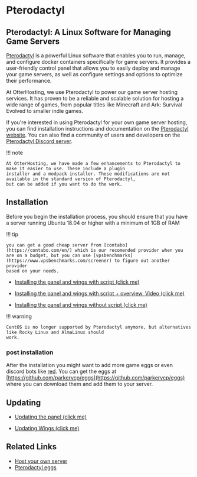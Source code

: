 # Pterodactyl

## Pterodactyl: A Linux Software for Managing Game Servers

[Pterodactyl](https://pterodactyl.io/) is a powerful Linux software that enables you to run, manage, and configure
docker containers specifically for game servers. It provides a user-friendly control panel that allows you to easily
deploy and manage your game servers, as well as configure settings and options to optimize their performance.

At OtterHosting, we use Pterodactyl to power our game server hosting services. It has proven to be a reliable and
scalable solution for hosting a wide range of games, from popular titles like Minecraft and Ark: Survival Evolved to
smaller indie games.

If you're interested in using Pterodactyl for your own game server hosting, you can find installation instructions and
documentation on the [Pterodactyl website](https://pterodactyl.io/). You can also find a community of users and
developers on the [Pterodactyl Discord server](https://discord.gg/pterodactyl).

!!! note

    At OtterHosting, we have made a few enhancements to Pterodactyl to make it easier to use. These include a plugin 
    installer and a modpack installer. These modifications are not available in the standard version of Pterodactyl, 
    but can be added if you want to do the work.

## Installation

Before you begin the installation process, you should ensure that you have a server running Ubuntu 18.04 or higher with
a minimum of 1GB of RAM

!!! tip

    you can get a good cheap server from [contabo](https://contabo.com/en/) which is our recomended provider when you 
    are on a budget, but you can use [vpsbenchmarks](https://www.vpsbenchmarks.com/screener) to figure out another provider 
    based on your needs.


*  [Installing the panel and wings with script (click me)](https://github.com/pterodactyl-installer/pterodactyl-installer)

*  [Installing the panel and wings with script + overview, Video (click me)](https://www.youtube.com/watch?v=7vp2QZIw5Rw&list=PLo-Z6rSYg5IX8Z_InN9Mi7iQpD9SbHnev)

*  [Installing the panel and wings without script (click me)](https://pterodactyl.io/project/introduction.html)


!!! warning

    CentOS is no longer supported by Pterodactyl anymore, but alternatives like Rocky Linux and AlmaLinux should 
    work.

### post installation
After the installation you might want to add more game eggs or even discord bots like [red](/zQuick-Links/Red-Discord-Bot.md).
You can get the eggs at [https://github.com/parkervcp/eggs](https://github.com/parkervcp/eggs) where you can download 
them and add them to your server.



## Updating

* [Updating the panel (click me)](https://pterodactyl.io/panel/1.0/updating.html)

* [Updating Wings (click me)](https://pterodactyl.io/wings/1.0/upgrading.html)


## Related Links
* [Host your own server](/Hosting/Introduction-to-Server-Hosting.md)
* [Pterodactyl eggs](https://github.com/parkervcp/eggs)
